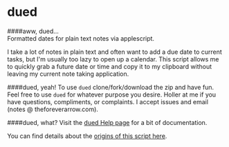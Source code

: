 dued
====

####aww, dued...  
Formatted dates for plain text notes via applescript. 

I take a lot of notes in plain text and often want to add a due date to current tasks, but I'm usually too lazy to open up a calendar. This script allows me to quickly grab a future date or time and copy it to my clipboard without leaving my current note taking application. 

####dued, yeah!
To use `dued` clone/fork/download the zip and have fun. Feel free to use `dued` for whatever purpose you desire. Holler at me if you have questions, compliments, or complaints. I accept issues and email (notes @ theforeverarrow.com).   

####dued, what?
Visit the [dued Help page](https://github.com/unforswearing/dued/blob/master/help.md) for a bit of documentation.   

You can find details about the [origins of this script here](http://scriptogr.am/unforswearing/post/future-dates). 
